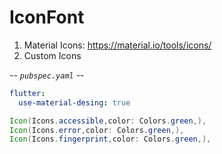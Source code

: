# IconFont

1. Material Icons: https://material.io/tools/icons/
1. Custom Icons

-- _`pubspec.yaml`_ --
```yaml
flutter:
  use-material-desing: true
```

```java
Icon(Icons.accessible,color: Colors.green,),
Icon(Icons.error,color: Colors.green,),
Icon(Icons.fingerprint,color: Colors.green,),
```